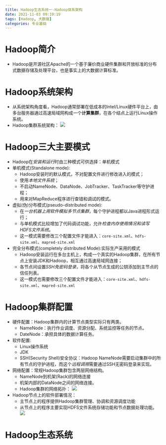 ```yaml
---
title: Hadoop生态系统一-Hadoop体系架构
date: 2021-11-03 09:19:19
tags: [Hadoop, 大数据]
categories: 专业基础
---
```


# Hadoop简介

* Hadoop是开源社区Apache的一个基于廉价商业硬件集群和开放标准的分布式数据存储及处理平台，也是事实上的大数据计算标准。

# Hadoop系统架构

* 从系统架构角度看，Hadoop通常部署在低成本的Intel/Linux硬件平台上，由多台服务器通过高速局域网构成一个**计算集群**，在各个结点上运行Linux操作系统。
* Hadoop集群系统架构：
  ![](https://zjpicture.oss-cn-beijing.aliyuncs.com/img/20211103093312.png)

# Hadoop三大主要模式

* Hadoop在*安装和运行*时由三种模式可供选择：单机模式
* 单机模式(Standalone mode):
  * Hadoop安装时的默认模式，不对配置文件进行修改进入的模式；
  * 使用*本地文件系统*；
  * 不启动NameNode、DataNode、JobTracker、TaskTracker等守护进程；
  * 用来对MapReduce程序进行查错和调试的模式。
* 虚拟(伪)分布模式(pseudo-distributed mode):
  * 在*一台机器上用软件模拟多节点集群*，每个守护进程都以Java进程形式运行；
  * 与单机模式比较增加了代码调试功能，允许*检查内存使用情况和读写HDFS文件系统*。
  * 这一模式需要修改三个配置文件才能进入：`core-site.xml`、`hdfs-site.xml`、`mapred-site.xml`
* 完全分布模式(completely distributed Mode):实际生产采用的模式
  * Hadoop安装运行在多台主机上，构成一个真实的Hadoop集群，在所有节点上安装JDK和Hadoop，相互通过高速局域网连接；
  * 各节点间设置*SSH免密码登录*，将各个从节点生成的公钥添加到主节点的信任列表。
  *  这一模式也需要修改三个配置文件才能进入：`core-site.xml`、`hdfs-site.xml`、`mapred-site.xml`

# Hadoop集群配置

* 硬件配置：Hadoop集群内的计算节点类型实际只有两类。
  * NameNode：执行作业调度、资源分配、系统监控等任务的节点。
  * DateNode：承担具体的数据计算任务。
* 软件配置:
  * Linux操作系统
  * JDK
  * SSH(Security Shell)安全协议：Hadoop NameNode需要启动集群中的所有节点的守护进程，而这个*远程调用*需要通过SSH无密码登录来实现。
* 网络配置：常规Hadoop集群包含两层网络结构。
  * NameNode到机架(Rack)的网络连接
  * 机架内部的DataNode之间的网络连接。
  * Hadoop集群的网络拓扑：
	![](https://zjpicture.oss-cn-beijing.aliyuncs.com/img/20211103095617.png)
* Hadoop节点上的软件部署情况：
  * 主节点上的程序提供Hadoop集群管理、协调和资源调度功能
  * 从节点上的程序主要实现HDFS文件系统存储功能和节点数据处理功能。
  ![](https://zjpicture.oss-cn-beijing.aliyuncs.com/img/20211103095859.png)

# Hadoop生态系统



